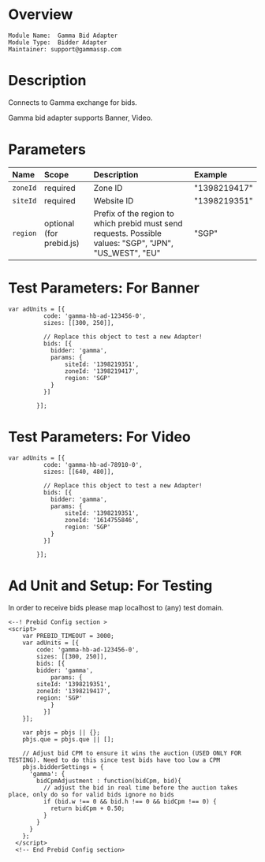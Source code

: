 # Overview

```
Module Name:  Gamma Bid Adapter
Module Type:  Bidder Adapter
Maintainer: support@gammassp.com
```

# Description

Connects to Gamma exchange for bids.

Gamma bid adapter supports Banner, Video.

# Parameters

| Name          | Scope    | Description               | Example              |
| :------------ | :------- | :------------------------ | :------------------- |
| `zoneId`      | required                     | Zone ID | "1398219417" |
| `siteId`      | required                     | Website ID | "1398219351" |
| `region`      | optional (for prebid.js)     | Prefix of the region to which prebid must send requests. Possible values: "SGP", "JPN", "US_WEST", "EU" | "SGP" |

# Test Parameters: For Banner
```
var adUnits = [{
          code: 'gamma-hb-ad-123456-0',
          sizes: [[300, 250]],
  
          // Replace this object to test a new Adapter!
          bids: [{
			bidder: 'gamma',
            params: {
				siteId: '1398219351',
				zoneId: '1398219417',
				region: 'SGP'	
            }
          }]
  
        }];
```
# Test Parameters: For Video
```
var adUnits = [{
          code: 'gamma-hb-ad-78910-0',
          sizes: [[640, 480]],
  
          // Replace this object to test a new Adapter!
          bids: [{
			bidder: 'gamma',
            params: {
				siteId: '1398219351',
				zoneId: '1614755846',
				region: 'SGP'
            }
          }]
  
        }];
```
# Ad Unit and Setup: For Testing
In order to receive bids please map localhost to (any) test domain.

```
<--! Prebid Config section >
<script> 
    var PREBID_TIMEOUT = 3000;
    var adUnits = [{
        code: 'gamma-hb-ad-123456-0',
        sizes: [[300, 250]],
        bids: [{
		bidder: 'gamma',
            params: {
		siteId: '1398219351',
		zoneId: '1398219417',
		region: 'SGP'
            }
          }]
    }];
    
    var pbjs = pbjs || {};
    pbjs.que = pbjs.que || [];

    // Adjust bid CPM to ensure it wins the auction (USED ONLY FOR TESTING). Need to do this since test bids have too low a CPM
    pbjs.bidderSettings = {
      'gamma': {
        bidCpmAdjustment : function(bidCpm, bid){
          // adjust the bid in real time before the auction takes place, only do so for valid bids ignore no bids
          if (bid.w !== 0 && bid.h !== 0 && bidCpm !== 0) {
            return bidCpm + 0.50;
          }
        }
      }
    };
  </script>
  <!-- End Prebid Config section>
  ```
